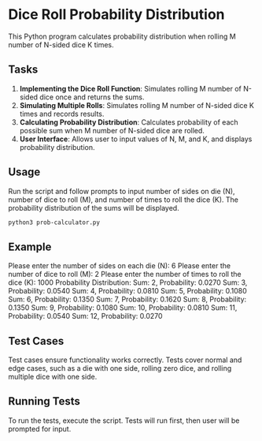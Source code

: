 # Dice Roll Probability Distribution

This Python program calculates probability distribution when rolling M number of N-sided dice K times.

## Tasks

1. **Implementing the Dice Roll Function**: Simulates rolling M number of N-sided dice once and returns the sums. 
2. **Simulating Multiple Rolls**: Simulates rolling M number of N-sided dice K times and records results. 
3. **Calculating Probability Distribution**: Calculates probability of each possible sum when M number of N-sided dice are rolled. 
4. **User Interface**: Allows user to input values of N, M, and K, and displays probability distribution.

## Usage

Run the script and follow prompts to input number of sides on die (N), number of dice to roll (M), and number of times to roll the dice (K). 
The probability distribution of the sums will be displayed.

```bash
python3 prob-calculator.py
```

## Example

Please enter the number of sides on each die (N): 6 
Please enter the number of dice to roll (M): 2 
Please enter the number of times to roll the dice (K): 1000 
Probability Distribution: 
Sum: 2, Probability: 0.0270 
Sum: 3, Probability: 0.0540 
Sum: 4, Probability: 0.0810 
Sum: 5, Probability: 0.1080 
Sum: 6, Probability: 0.1350 
Sum: 7, Probability: 0.1620 
Sum: 8, Probability: 0.1350 
Sum: 9, Probability: 0.1080 
Sum: 10, Probability: 0.0810 
Sum: 11, Probability: 0.0540 
Sum: 12, Probability: 0.0270

## Test Cases

Test cases ensure functionality works correctly. Tests cover normal and edge cases, such as a die with one side, rolling zero dice, and rolling multiple dice with one side.

## Running Tests

To run the tests, execute the script. Tests will run first, then user will be prompted for input.



